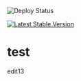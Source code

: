 ![Deploy Status](https://otc-github-public-broker.ng.bluemix.net/deploystatus)

[![Latest Stable Version](https://poser.pugx.org/phpunit/phpunit/version)](https://packagist.org/packages/phpunit/phpunit)

# test
edit13
